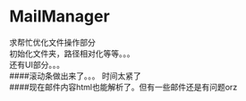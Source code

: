 # MailManager

求帮忙优化文件操作部分    
初始化文件夹，路径相对化等等。。。    
还有UI部分。。。    
####滚动条做出来了。。。
时间太紧了    
####现在邮件内容html也能解析了。但有一些邮件还是有问题orz
